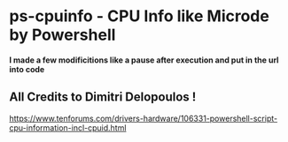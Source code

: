 # ps-cpuinfo - CPU Info like Microde by Powershell

#### I made a few modificitions like a pause after execution and put in the url into code

## All Credits to Dimitri Delopoulos !
https://www.tenforums.com/drivers-hardware/106331-powershell-script-cpu-information-incl-cpuid.html
